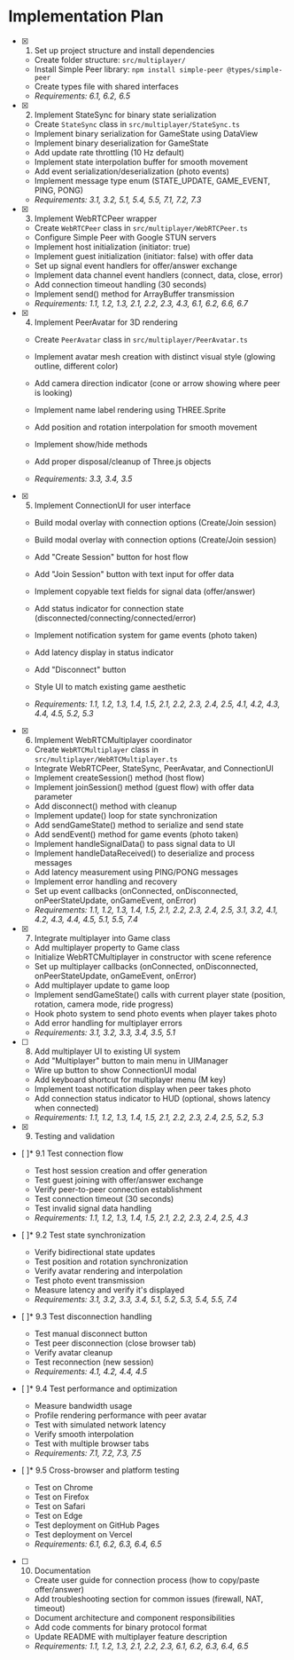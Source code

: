 # Implementation Plan

- [x] 1. Set up project structure and install dependencies
  - Create folder structure: `src/multiplayer/`
  - Install Simple Peer library: `npm install simple-peer @types/simple-peer`
  - Create types file with shared interfaces
  - _Requirements: 6.1, 6.2, 6.5_

- [x] 2. Implement StateSync for binary state serialization
  - Create `StateSync` class in `src/multiplayer/StateSync.ts`
  - Implement binary serialization for GameState using DataView
  - Implement binary deserialization for GameState
  - Add update rate throttling (10 Hz default)
  - Implement state interpolation buffer for smooth movement
  - Add event serialization/deserialization (photo events)
  - Implement message type enum (STATE_UPDATE, GAME_EVENT, PING, PONG)
  - _Requirements: 3.1, 3.2, 5.1, 5.4, 5.5, 7.1, 7.2, 7.3_

- [x] 3. Implement WebRTCPeer wrapper
  - Create `WebRTCPeer` class in `src/multiplayer/WebRTCPeer.ts`
  - Configure Simple Peer with Google STUN servers
  - Implement host initialization (initiator: true)
  - Implement guest initialization (initiator: false) with offer data
  - Set up signal event handlers for offer/answer exchange
  - Implement data channel event handlers (connect, data, close, error)
  - Add connection timeout handling (30 seconds)
  - Implement send() method for ArrayBuffer transmission
  - _Requirements: 1.1, 1.2, 1.3, 2.1, 2.2, 2.3, 4.3, 6.1, 6.2, 6.6, 6.7_

- [x] 4. Implement PeerAvatar for 3D rendering

  - Create `PeerAvatar` class in `src/multiplayer/PeerAvatar.ts`
  - Implement avatar mesh creation with distinct visual style (glowing outline, different color)

  - Add camera direction indicator (cone or arrow showing where peer is looking)
  - Implement name label rendering using THREE.Sprite
  - Add position and rotation interpolation for smooth movement
  - Implement show/hide methods
  - Add proper disposal/cleanup of Three.js objects
  - _Requirements: 3.3, 3.4, 3.5_

- [x] 5. Implement ConnectionUI for user interface



  - Build modal overlay with connection options (Create/Join session)

  - Build modal overlay with connection options (Create/Join session)
  - Add "Create Session" button for host flow
  - Add "Join Session" button with text input for offer data
  - Implement copyable text fields for signal data (offer/answer)
  - Add status indicator for connection state (disconnected/connecting/connected/error)
  - Implement notification system for game events (photo taken)
  - Add latency display in status indicator
  - Add "Disconnect" button
  - Style UI to match existing game aesthetic
  - _Requirements: 1.1, 1.2, 1.3, 1.4, 1.5, 2.1, 2.2, 2.3, 2.4, 2.5, 4.1, 4.2, 4.3, 4.4, 4.5, 5.2, 5.3_


- [x] 6. Implement WebRTCMultiplayer coordinator



  - Create `WebRTCMultiplayer` class in `src/multiplayer/WebRTCMultiplayer.ts`
  - Integrate WebRTCPeer, StateSync, PeerAvatar, and ConnectionUI
  - Implement createSession() method (host flow)
  - Implement joinSession() method (guest flow) with offer data parameter
  - Add disconnect() method with cleanup
  - Implement update() loop for state synchronization
  - Add sendGameState() method to serialize and send state
  - Add sendEvent() method for game events (photo taken)
  - Implement handleSignalData() to pass signal data to UI
  - Implement handleDataReceived() to deserialize and process messages
  - Add latency measurement using PING/PONG messages
  - Implement error handling and recovery
  - Set up event callbacks (onConnected, onDisconnected, onPeerStateUpdate, onGameEvent, onError)
  - _Requirements: 1.1, 1.2, 1.3, 1.4, 1.5, 2.1, 2.2, 2.3, 2.4, 2.5, 3.1, 3.2, 4.1, 4.2, 4.3, 4.4, 4.5, 5.1, 5.5, 7.4_


- [x] 7. Integrate multiplayer into Game class


  - Add multiplayer property to Game class
  - Initialize WebRTCMultiplayer in constructor with scene reference
  - Set up multiplayer callbacks (onConnected, onDisconnected, onPeerStateUpdate, onGameEvent, onError)
  - Add multiplayer update to game loop
  - Implement sendGameState() calls with current player state (position, rotation, camera mode, ride progress)
  - Hook photo system to send photo events when player takes photo
  - Add error handling for multiplayer errors
  - _Requirements: 3.1, 3.2, 3.3, 3.4, 3.5, 5.1_





- [ ] 8. Add multiplayer UI to existing UI system
  - Add "Multiplayer" button to main menu in UIManager
  - Wire up button to show ConnectionUI modal
  - Add keyboard shortcut for multiplayer menu (M key)
  - Implement toast notification display when peer takes photo
  - Add connection status indicator to HUD (optional, shows latency when connected)
  - _Requirements: 1.1, 1.2, 1.3, 1.4, 1.5, 2.1, 2.2, 2.3, 2.4, 2.5, 5.2, 5.3_

- [x] 9. Testing and validation





- [ ]\* 9.1 Test connection flow
  - Test host session creation and offer generation
  - Test guest joining with offer/answer exchange
  - Verify peer-to-peer connection establishment
  - Test connection timeout (30 seconds)
  - Test invalid signal data handling
  - _Requirements: 1.1, 1.2, 1.3, 1.4, 1.5, 2.1, 2.2, 2.3, 2.4, 2.5, 4.3_

- [ ]\* 9.2 Test state synchronization
  - Verify bidirectional state updates
  - Test position and rotation synchronization
  - Verify avatar rendering and interpolation
  - Test photo event transmission
  - Measure latency and verify it's displayed
  - _Requirements: 3.1, 3.2, 3.3, 3.4, 5.1, 5.2, 5.3, 5.4, 5.5, 7.4_

- [ ]\* 9.3 Test disconnection handling
  - Test manual disconnect button
  - Test peer disconnection (close browser tab)
  - Verify avatar cleanup
  - Test reconnection (new session)
  - _Requirements: 4.1, 4.2, 4.4, 4.5_

- [ ]\* 9.4 Test performance and optimization
  - Measure bandwidth usage
  - Profile rendering performance with peer avatar
  - Test with simulated network latency
  - Verify smooth interpolation
  - Test with multiple browser tabs
  - _Requirements: 7.1, 7.2, 7.3, 7.5_

- [ ]\* 9.5 Cross-browser and platform testing
  - Test on Chrome
  - Test on Firefox
  - Test on Safari
  - Test on Edge
  - Test deployment on GitHub Pages
  - Test deployment on Vercel
  - _Requirements: 6.1, 6.2, 6.3, 6.4, 6.5_

- [ ] 10. Documentation




  - Create user guide for connection process (how to copy/paste offer/answer)
  - Add troubleshooting section for common issues (firewall, NAT, timeout)
  - Document architecture and component responsibilities
  - Add code comments for binary protocol format
  - Update README with multiplayer feature description
  - _Requirements: 1.1, 1.2, 1.3, 2.1, 2.2, 2.3, 6.1, 6.2, 6.3, 6.4, 6.5_
